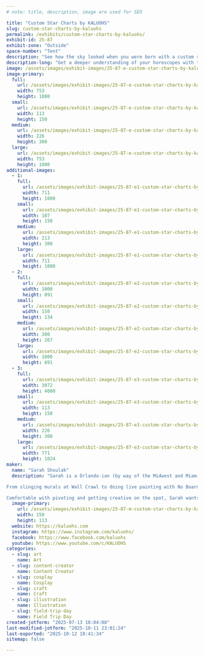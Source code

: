 ```yaml
---
# note: title, description, image are used for SEO

title: "Custom Star Charts by KALUOHS"
slug: custom-star-charts-by-kaluohs
permalink: /exhibits/custom-star-charts-by-kaluohs/
exhibit-id: 25-87
exhibit-zone: "Outside"
space-number: "Tent"
description: "See how the sky looked when you were born with a custom star chart like you've never seen before."
description-long: "Get a deeper understanding of your horoscopes with this quick tool to understand your sun sign, rising sign, moon sign as well as many other exciting notes like your chiron, midheaven, North and South nodes. These few tips can help you unlock more aspects of your personality and purpose than you could with a horoscope alone. Understand how to navigate the noisy astrological landscape with a better map; a custom star chart by KALUOHS!"
image: /assets/images/exhibit-images/25-87-e-custom-star-charts-by-kaluohs-deluxe-50-jessica-226x300.jpg
image-primary: 
  full:
    url: /assets/images/exhibit-images/25-87-e-custom-star-charts-by-kaluohs-deluxe-50-jessica-full.jpg
    width: 753
    height: 1000
  small:
    url: /assets/images/exhibit-images/25-87-e-custom-star-charts-by-kaluohs-deluxe-50-jessica-113x150.jpg
    width: 113
    height: 150
  medium:
    url: /assets/images/exhibit-images/25-87-e-custom-star-charts-by-kaluohs-deluxe-50-jessica-226x300.jpg
    width: 226
    height: 300
  large:
    url: /assets/images/exhibit-images/25-87-e-custom-star-charts-by-kaluohs-deluxe-50-jessica-753x1000.jpg
    width: 753
    height: 1000
additional-images: 
  - 1:
    full:
      url: /assets/images/exhibit-images/25-87-e1-custom-star-charts-by-kaluohs-basic-40-1-full.jpg
      width: 711
      height: 1000
    small:
      url: /assets/images/exhibit-images/25-87-e1-custom-star-charts-by-kaluohs-basic-40-1-107x150.jpg
      width: 107
      height: 150
    medium:
      url: /assets/images/exhibit-images/25-87-e1-custom-star-charts-by-kaluohs-basic-40-1-213x300.jpg
      width: 213
      height: 300
    large:
      url: /assets/images/exhibit-images/25-87-e1-custom-star-charts-by-kaluohs-basic-40-1-711x1000.jpg
      width: 711
      height: 1000
  - 2:
    full:
      url: /assets/images/exhibit-images/25-87-e2-custom-star-charts-by-kaluohs-wip-pic-full.jpg
      width: 1000
      height: 891
    small:
      url: /assets/images/exhibit-images/25-87-e2-custom-star-charts-by-kaluohs-wip-pic-150x134.jpg
      width: 150
      height: 134
    medium:
      url: /assets/images/exhibit-images/25-87-e2-custom-star-charts-by-kaluohs-wip-pic-300x267.jpg
      width: 300
      height: 267
    large:
      url: /assets/images/exhibit-images/25-87-e2-custom-star-charts-by-kaluohs-wip-pic-1000x891.jpg
      width: 1000
      height: 891
  - 3:
    full:
      url: /assets/images/exhibit-images/25-87-e3-custom-star-charts-by-kaluohs-andrea-chart-full.jpg
      width: 3072
      height: 4080
    small:
      url: /assets/images/exhibit-images/25-87-e3-custom-star-charts-by-kaluohs-andrea-chart-113x150.jpg
      width: 113
      height: 150
    medium:
      url: /assets/images/exhibit-images/25-87-e3-custom-star-charts-by-kaluohs-andrea-chart-226x300.jpg
      width: 226
      height: 300
    large:
      url: /assets/images/exhibit-images/25-87-e3-custom-star-charts-by-kaluohs-andrea-chart-771x1024.jpg
      width: 771
      height: 1024
maker: 
  name: "Sarah Shoulak"
  description: "Sarah is a Orlando-ian (by way of the Midwest and Miami) and local artist. She's been involved in the art community since she arrived in 2015 and prides herself in the collaborations that she's worked on over the last decade. 

From slinging murals at Wall Crawl to doing live painting with No Boarders and the Orlando City Soccer Club, Sarah is no stranger to big creative displays. She's also live streamed her bodypainting live on Twitch and even live streamed two music festivals when things had to do virtual in the early 2020's. 

Comfortable with pivoting and getting creative on the spot, Sarah wants art to be accessible and usually tries to incorporate creative repurposing, or upcycling in her pieces like mosaics and cosplay props."
  image-primary:
    url: /assets/images/exhibit-images/25-87-m-custom-star-charts-by-kaluohs-pxl-20210929-235146371-300x225.jpg
    width: 150
    height: 113
  website: https://kaluohs.com
  instagram: https://www.instagram.com/kaluohs/
  facebook: https://www.facebook.com/kaluohs
  youtube: https://www.youtube.com/c/KALUOHS
categories: 
  - slug: art
    name: Art
  - slug: content-creator
    name: Content Creator
  - slug: cosplay
    name: Cosplay
  - slug: craft
    name: Craft
  - slug: illustration
    name: Illustration
  - slug: field-trip-day
    name: Field Trip Day
created-jotform: "2025-07-13 18:04:08"
last-modified-jotform: "2025-10-11 23:01:24"
last-exported: "2025-10-12 10:41:34"
sitemap: false

---
```

